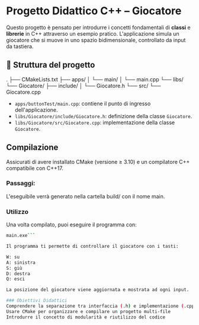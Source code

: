 # Progetto Didattico C++ – Giocatore

Questo progetto è pensato per introdurre i concetti fondamentali di **classi** e **librerie** in C++ attraverso un esempio pratico. 
L'applicazione simula un giocatore che si muove in uno spazio bidimensionale, controllato da input da tastiera.

## 📁 Struttura del progetto

. ├── CMakeLists.txt ├── apps/ │ └── main/ │ └── main.cpp └── libs/ └── Giocatore/ ├── include/ │ └── Giocatore.h └── src/ └── Giocatore.cpp

- `apps/buttonTest/main.cpp`: contiene il punto di ingresso dell'applicazione.
- `libs/Giocatore/include/Giocatore.h`: definizione della classe `Giocatore`.
- `libs/Giocatore/src/Giocatore.cpp`: implementazione della classe `Giocatore`.

##  Compilazione

Assicurati di avere installato CMake (versione ≥ 3.10) e un compilatore C++ compatibile con C++17.


### Passaggi:



L'eseguibile verrà generato nella cartella build/ con il nome main.

### Utilizzo
Una volta compilato, puoi eseguire il programma con:

```bash
main.exe```

Il programma ti permette di controllare il giocatore con i tasti:

W: su
A: sinistra
S: giù
D: destra
Q: esci

La posizione del giocatore viene aggiornata e mostrata ad ogni input.

### Obiettivi Didattici
Comprendere la separazione tra interfaccia (.h) e implementazione (.cpp)
Usare CMake per organizzare e compilare un progetto multi-file
Introdurre il concetto di modularità e riutilizzo del codice
